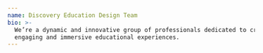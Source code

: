 ```yaml
---
name: Discovery Education Design Team
bio: >-
  We’re a dynamic and innovative group of professionals dedicated to creating
  engaging and immersive educational experiences.
---
```

